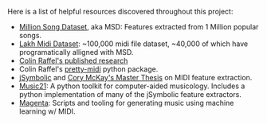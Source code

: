 Here is a list of helpful resources discovered throughout this project:

- [Million Song Dataset](https://labrosa.ee.columbia.edu/millionsong/), aka MSD: Features extracted from 1 Million popular songs.
- [Lakh Midi Dataset](http://colinraffel.com/projects/lmd/): ~100,000 midi file dataset, ~40,000 of which have programatically alligned with MSD.
- [Colin Raffel's published research](http://colinraffel.com/)
- Colin Raffel's [pretty-midi](https://github.com/craffel/pretty-midi) python package.
- [jSymbolic](http://jmir.sourceforge.net/jSymbolic.html) and [Cory McKay's Master Thesis](http://jmir.sourceforge.net/publications/MA_Thesis_2004_Bodhidharma.pdf) on MIDI feature extraction.
- [Music21](http://web.mit.edu/music21/): A python toolkit for computer-aided musicology. Includes a python implementation of many of the jSymbolic feature extractors.
- [Magenta](https://github.com/tensorflow/magenta): Scripts and tooling for generating music using machine learning w/ MIDI.
